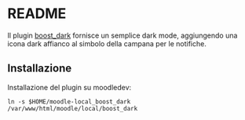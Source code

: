 # README
Il plugin [boost_dark](https://github.com/pieroproietti/moodle-local_boost_dark) fornisce un semplice dark mode,  aggiungendo una icona dark affianco al simbolo della campana per le notifiche. 

## Installazione

Installazione  del plugin su moodledev:

```
ln -s $HOME/moodle-local_boost_dark /var/www/html/moodle/local/boost_dark
```

